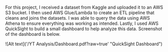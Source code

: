 For this project, I received a dataset from Kaggle and uploaded it to an AWS S3 bucket. I then used AWS Glue/Lambda to create an ETL pipeline that cleans and joins the datasets. I was able to query the data using AWS Athena to ensure everything was working as intended. Lastly, I used AWS QuickSight to build a small dashboard to help analyze this data. Screenshot of the dashboard is below.

![Alt text]('/YT Analysis/Dashboard.pdf?raw=true' "QuickSight Dashboard")